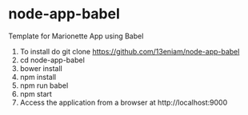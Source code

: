 # node-app-babel
Template for Marionette App using Babel

1. To install do git clone https://github.com/13eniam/node-app-babel
2. cd node-app-babel
3. bower install
4. npm install
5. npm run babel
6. npm start
7. Access the application from a browser at http://localhost:9000
